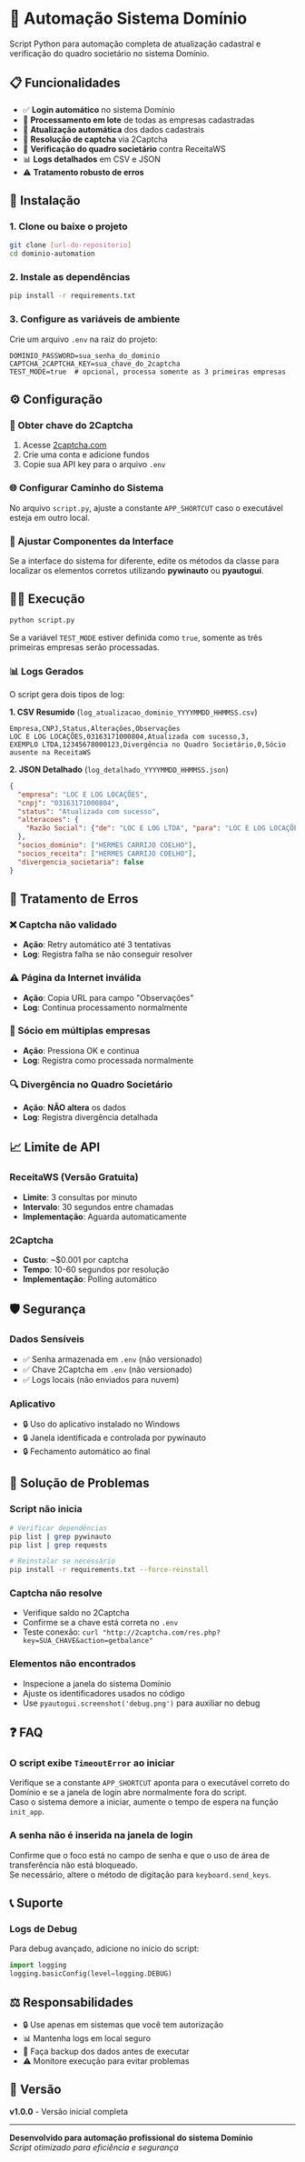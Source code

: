 # 🤖 Automação Sistema Domínio

Script Python para automação completa de atualização cadastral e verificação do quadro societário no sistema Domínio.

## 📋 Funcionalidades

- ✅ **Login automático** no sistema Domínio
- 🏢 **Processamento em lote** de todas as empresas cadastradas
- 🔄 **Atualização automática** dos dados cadastrais
- 🤖 **Resolução de captcha** via 2Captcha
- 👥 **Verificação do quadro societário** contra ReceitaWS
- 📊 **Logs detalhados** em CSV e JSON
- ⚠️ **Tratamento robusto de erros**

## 🚀 Instalação

### 1. Clone ou baixe o projeto
```bash
git clone [url-do-repositorio]
cd dominio-automation
```

### 2. Instale as dependências
```bash
pip install -r requirements.txt
```

### 3. Configure as variáveis de ambiente
Crie um arquivo `.env` na raiz do projeto:
```env
DOMINIO_PASSWORD=sua_senha_do_dominio
CAPTCHA_2CAPTCHA_KEY=sua_chave_do_2captcha
TEST_MODE=true  # opcional, processa somente as 3 primeiras empresas
```

## ⚙️ Configuração

### 🔑 Obter chave do 2Captcha
1. Acesse [2captcha.com](https://2captcha.com)
2. Crie uma conta e adicione fundos
3. Copie sua API key para o arquivo `.env`

### 🌐 Configurar Caminho do Sistema
No arquivo `script.py`, ajuste a constante `APP_SHORTCUT` caso o executável esteja em outro local.

### 🎯 Ajustar Componentes da Interface
Se a interface do sistema for diferente, edite os métodos da classe para localizar os elementos corretos utilizando **pywinauto** ou **pyautogui**.

## 🏃‍♂️ Execução

```bash
python script.py
```

Se a variável `TEST_MODE` estiver definida como `true`, somente as três primeiras empresas serão processadas.

### 📊 Logs Gerados
O script gera dois tipos de log:

**1. CSV Resumido** (`log_atualizacao_dominio_YYYYMMDD_HHMMSS.csv`)
```csv
Empresa,CNPJ,Status,Alterações,Observações
LOC E LOG LOCAÇÕES,03163171000804,Atualizada com sucesso,3,
EXEMPLO LTDA,12345678000123,Divergência no Quadro Societário,0,Sócio ausente na ReceitaWS
```

**2. JSON Detalhado** (`log_detalhado_YYYYMMDD_HHMMSS.json`)
```json
{
  "empresa": "LOC E LOG LOCAÇÕES",
  "cnpj": "03163171000804",
  "status": "Atualizada com sucesso",
  "alteracoes": {
    "Razão Social": {"de": "LOC E LOG LTDA", "para": "LOC E LOG LOCAÇÕES"}
  },
  "socios_dominio": ["HERMES CARRIJO COELHO"],
  "socios_receita": ["HERMES CARRIJO COELHO"],
  "divergencia_societaria": false
}
```

## 🔧 Tratamento de Erros

### ❌ Captcha não validado
- **Ação**: Retry automático até 3 tentativas
- **Log**: Registra falha se não conseguir resolver

### ⚠️ Página da Internet inválida
- **Ação**: Copia URL para campo "Observações"
- **Log**: Continua processamento normalmente

### 👥 Sócio em múltiplas empresas
- **Ação**: Pressiona OK e continua
- **Log**: Registra como processada normalmente

### 🔍 Divergência no Quadro Societário
- **Ação**: **NÃO altera** os dados
- **Log**: Registra divergência detalhada

## 📈 Limite de API

### ReceitaWS (Versão Gratuita)
- **Limite**: 3 consultas por minuto
- **Intervalo**: 30 segundos entre chamadas
- **Implementação**: Aguarda automaticamente

### 2Captcha
- **Custo**: ~$0.001 por captcha
- **Tempo**: 10-60 segundos por resolução
- **Implementação**: Polling automático

## 🛡️ Segurança

### Dados Sensíveis
- ✅ Senha armazenada em `.env` (não versionado)
- ✅ Chave 2Captcha em `.env` (não versionado)
- ✅ Logs locais (não enviados para nuvem)

### Aplicativo
- 🔒 Uso do aplicativo instalado no Windows
- 🔒 Janela identificada e controlada por pywinauto
- 🔒 Fechamento automático ao final

## 🐛 Solução de Problemas

### Script não inicia
```bash
# Verificar dependências
pip list | grep pywinauto
pip list | grep requests

# Reinstalar se necessário
pip install -r requirements.txt --force-reinstall
```



### Captcha não resolve
- Verifique saldo no 2Captcha
- Confirme se a chave está correta no `.env`
- Teste conexão: `curl "http://2captcha.com/res.php?key=SUA_CHAVE&action=getbalance"`

### Elementos não encontrados
- Inspecione a janela do sistema Domínio
- Ajuste os identificadores usados no código
- Use `pyautogui.screenshot('debug.png')` para auxiliar no debug

## ❓ FAQ

### O script exibe `TimeoutError` ao iniciar
Verifique se a constante `APP_SHORTCUT` aponta para o executável correto do Domínio e se a janela de login abre normalmente fora do script.  
Caso o sistema demore a iniciar, aumente o tempo de espera na função `init_app`.

### A senha não é inserida na janela de login
Confirme que o foco está no campo de senha e que o uso de área de transferência não está bloqueado.  
Se necessário, altere o método de digitação para `keyboard.send_keys`.

## 📞 Suporte

### Logs de Debug
Para debug avançado, adicione no início do script:
```python
import logging
logging.basicConfig(level=logging.DEBUG)
```


## ⚖️ Responsabilidades

- 🔒 Use apenas em sistemas que você tem autorização
- 📊 Mantenha logs em local seguro
- 🔄 Faça backup dos dados antes de executar
- ⚠️ Monitore execução para evitar problemas

## 🔄 Versão
**v1.0.0** - Versão inicial completa

---

**Desenvolvido para automação profissional do sistema Domínio**  
*Script otimizado para eficiência e segurança*
